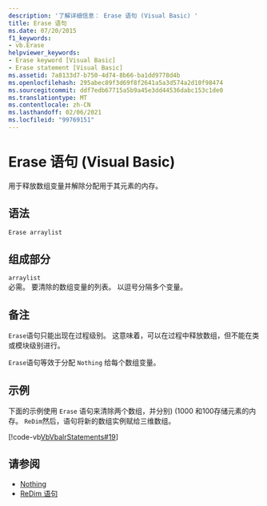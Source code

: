 ```yaml
---
description: '了解详细信息： Erase 语句 (Visual Basic) '
title: Erase 语句
ms.date: 07/20/2015
f1_keywords:
- vb.Erase
helpviewer_keywords:
- Erase keyword [Visual Basic]
- Erase statement [Visual Basic]
ms.assetid: 7a8133d7-b750-4d74-8b66-ba1dd9778d4b
ms.openlocfilehash: 295abec89f3d69f8f2641a5a3d574a2d10f98474
ms.sourcegitcommit: ddf7edb67715a5b9a45e3dd44536dabc153c1de0
ms.translationtype: MT
ms.contentlocale: zh-CN
ms.lasthandoff: 02/06/2021
ms.locfileid: "99769151"
---
```

# <a name="erase-statement-visual-basic"></a>Erase 语句 (Visual Basic)

用于释放数组变量并解除分配用于其元素的内存。  
  
## <a name="syntax"></a>语法  
  
```vb  
Erase arraylist  
```  
  
## <a name="parts"></a>组成部分  

 `arraylist`  
 必需。 要清除的数组变量的列表。 以逗号分隔多个变量。  
  
## <a name="remarks"></a>备注  

 `Erase`语句只能出现在过程级别。 这意味着，可以在过程中释放数组，但不能在类或模块级别进行。  
  
 `Erase`语句等效于分配 `Nothing` 给每个数组变量。  
  
## <a name="example"></a>示例  

 下面的示例使用 `Erase` 语句来清除两个数组，并分别)  (1000 和100存储元素的内存。 `ReDim`然后，语句将新的数组实例赋给三维数组。  
  
 [!code-vb[VbVbalrStatements#19](~/samples/snippets/visualbasic/VS_Snippets_VBCSharp/VbVbalrStatements/VB/Class1.vb#19)]  
  
## <a name="see-also"></a>请参阅

- [Nothing](../nothing.md)
- [ReDim 语句](redim-statement.md)
